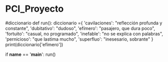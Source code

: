 # PCI_Proyecto
#diccionario
def run():
    diccionario ={
        'cavilaciones': "reflección profunda y constante",
        'dubitativo': "dudoso",
        'efímero': "pasajero, que dura poco",
        'fortuito': "casual, no programado",
        'inefable': "no se explica con palabras",
        'pernicioso': "que lastima mucho",
        'superfluo': "inesesario, sobrante"
        }
    print(diccionario['efímero'])

if __name__ == '__main__':
    run()
